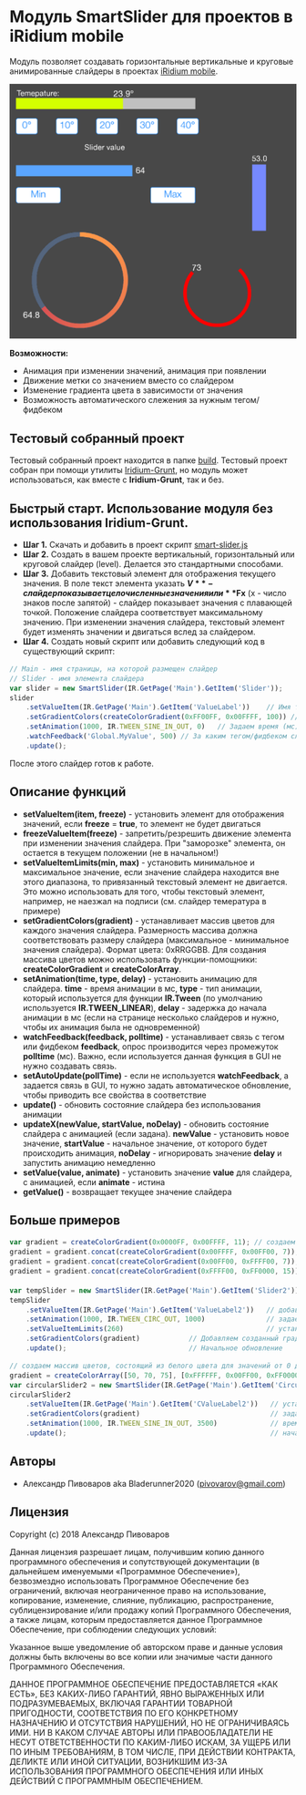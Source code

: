 # Модуль SmartSlider для проектов в iRidium mobile

Модуль позволяет создавать горизонтальные вертикальные и круговые анимированные слайдеры в проектах [iRidium mobile](http://www.iridi.com).

![](images/demo.png)

**Возможности:**
- Анимация при изменении значений, анимация при появлении
- Движение метки со значением вместо со слайдером
- Изменение градиента цвета в зависимости от значения
- Возможность автоматического слежения за нужным тегом/фидбеком

## Тестовый собранный проект
Тестовый собранный проект находится в папке [build](https://github.com/bladerunner2020/smart-slider/tree/master/test/build). Тестовый проект собран при помощи утилиты [Iridium-Grunt](https://github.com/bladerunner2020/iridium-grunt), но модуль может использоваться, как вместе с **Iridium-Grunt**, так и без.

## Быстрый старт. Использование модуля без использования Iridium-Grunt.

- **Шаг 1.** Скачать и добавить в проект скрипт [smart-slider.js](https://github.com/bladerunner2020/smart-slider/blob/master/smart-slider.js)
- **Шаг 2.** Создать в вашем проекте вертикальный, горизонтальный или круговой слайдер (level). Делается это стандартными способами. 
- **Шаг 3.** Добавить текстовый элемент для отображения текущего значения. В поле текст элемента указать **$V** - слайдер показывает целочисленные значения или **$Fx** (x - число знаков после запятой) - слайдер показывает значения с плавающей точкой. Положение слайдера соответствует максимальному значению. При изменении значения слайдера, текстовый элемент будет изменять значении и двигаться вслед за слайдером.
- **Шаг 4.** Создать новый скрипт или добавить следующий код в существующий скрипт:

```javascript
// Main - имя страницы, на которой размещен слайдер
// Slider - имя элемента слайдера
var slider = new SmartSlider(IR.GetPage('Main').GetItem('Slider'));
slider
    .setValueItem(IR.GetPage('Main').GetItem('ValueLabel'))    // Имя текстового элемента, который отображает значение
    .setGradientColors(createColorGradient(0xFF00FF, 0x00FFFF, 100)) // Создаем и задаем градиент цвета
    .setAnimation(1000, IR.TWEEN_SINE_IN_OUT, 0)   // Задаем время (мс) и тип анимации, а также время задержки начала анимации (мс)
    .watchFeedback('Global.MyValue', 500) // За каким тегом/фидбеком следить и период опроса фидбека (мс)
    .update();
```

После этого слайдер готов к работе.

## Описание функций

- **setValueItem(item, freeze)** - установить элемент для отображения значений, если **freeze** = **true**, то элемент не будет двигаться
- **freezeValueItem(freeze)** - запретить/резрешить движение элемента при изменении значения слайдера. При "заморозке" элемента, он остается в текущем положении (не в начальном!)
- **setValueItemLimits(min, max)** - установить минимальное и максимальное значение, если значение слайдера находится вне этого диапазона, то привязанный текстовый элемент не двигается. Это можно использовать для того, чтобы текстовый элемент, например, не наезжал на подписи (см. слайдер темература в примере)
- **setGradientColors(gradient)** - устанавливает массив цветов для каждого значения слайдера. Размерность массива должна соответствовать размеру слайдера (максимальное - минимальное значения слайдера). Формат цвета: 0xRRGGBB. Для создания массива цветов можно использовать функции-помощники: **createColorGradient** и **createColorArray**.
- **setAnimation(time, type, delay)** - установить анимацию для слайдера. **time** - время анимации в мс, **type** - тип анимации, который используется для функции **IR.Tween** (по умолчанию используется **IR.TWEEN_LINEAR**), **delay** - задержка до начала анимации в мс (если на странице несколько слайдеров и нужно, чтобы их анимация была не одновременной)
- **watchFeedback(feedback, polltime)** - устанавливает связь с тегом или фидбеком **feedback**, опрос производится через промежуток **polltime** (мс). Важно, если используется данная функция в GUI не нужно создавать связь.
- **setAutoUpdate(pollTime)** - если не используется **watchFeedback**, а задается связь в GUI, то нужно задать автоматическое обновление, чтобы приводить все свойства в соответствие
- **update()** - обновить состояние слайдера без использования анимации
- **updateX(newValue, startValue, noDelay)** - обновить состояние слайдера с анимацией (если задана). **newValue** - установить новое значение, **startValue** - начальное значение, от которого будет происходить анимация, **noDelay** - игнорировать значение **delay** и запустить анимацию немедленно 
- **setValue(value, animate)** - установить значение **value** для слайдера, с анимацией, если **animate** - истина
- **getValue()** - возвращает текущее значение слайдера

## Больше примеров

```javascript
var gradient = createColorGradient(0x0000FF, 0x00FFFF, 11); // создаем синий градиент, 11 цветов
gradient = gradient.concat(createColorGradient(0x00FFFF, 0x00FF00, 7)); // создаем градиент от синего к зеленому, 7 цветом
gradient = gradient.concat(createColorGradient(0x00FF00, 0xFFFF00, 7)); // создаем градиент от зеленого к красному, 7 цветов
gradient = gradient.concat(createColorGradient(0xFFFF00, 0xFF0000, 15)); // создаем красный градиент 15 цветов

var tempSlider = new SmartSlider(IR.GetPage('Main').GetItem('Slider2')); // создаем слайдер для температуры
tempSlider
    .setValueItem(IR.GetPage('Main').GetItem('ValueLabel2'))   // добавляем текстовый элемент
    .setAnimation(1000, IR.TWEEN_CIRC_OUT, 1000)               // задаем время анимации, тип анимации, задержку
    .setValueItemLimits(260)                                   // устанавливаем минимальный лимит, чтобы элемент не наезжал на подпись
    .setGradientColors(gradient)            // Добавляем созданный градиент
    .update();                              // Начальное обновление
```

```javascript
// создаем массив цветов, состоящий из белого цвета для значений от 0 до 50, зеленого цвета для 50-70 и красного для 70-75
gradient = createColorArray([50, 70, 75], [0xFFFFFF, 0x00FF00, 0xFF0000]); 
var circularSlider2 = new SmartSlider(IR.GetPage('Main').GetItem('CircularLevel2'));  // создаем круговой слайдер
circularSlider2
    .setValueItem(IR.GetPage('Main').GetItem('CValueLabel2'))   // устанавливаем значение
    .setGradientColors(gradient)                                // задаем созданный градиент
    .setAnimation(1000, IR.TWEEN_SINE_IN_OUT, 3500)             // время анимации, тип и задержка
    .update();                                                  // начальное обновление
```

## Авторы

* Александр Пивоваров aka Bladerunner2020 ([pivovarov@gmail.com](mailto:pivovarov@gmail.com))

## Лицензия
Copyright (c) 2018 Александр Пивоваров

Данная лицензия разрешает лицам, получившим копию данного программного обеспечения и сопутствующей документации (в дальнейшем именуемыми «Программное Обеспечение»), безвозмездно использовать Программное Обеспечение без ограничений, включая неограниченное право на использование, копирование, изменение, слияние, публикацию, распространение, сублицензирование и/или продажу копий Программного Обеспечения, а также лицам, которым предоставляется данное Программное Обеспечение, при соблюдении следующих условий:

Указанное выше уведомление об авторском праве и данные условия должны быть включены во все копии или значимые части данного Программного Обеспечения.

ДАННОЕ ПРОГРАММНОЕ ОБЕСПЕЧЕНИЕ ПРЕДОСТАВЛЯЕТСЯ «КАК ЕСТЬ», БЕЗ КАКИХ-ЛИБО ГАРАНТИЙ, ЯВНО ВЫРАЖЕННЫХ ИЛИ ПОДРАЗУМЕВАЕМЫХ, ВКЛЮЧАЯ ГАРАНТИИ ТОВАРНОЙ ПРИГОДНОСТИ, СООТВЕТСТВИЯ ПО ЕГО КОНКРЕТНОМУ НАЗНАЧЕНИЮ И ОТСУТСТВИЯ НАРУШЕНИЙ, НО НЕ ОГРАНИЧИВАЯСЬ ИМИ. НИ В КАКОМ СЛУЧАЕ АВТОРЫ ИЛИ ПРАВООБЛАДАТЕЛИ НЕ НЕСУТ ОТВЕТСТВЕННОСТИ ПО КАКИМ-ЛИБО ИСКАМ, ЗА УЩЕРБ ИЛИ ПО ИНЫМ ТРЕБОВАНИЯМ, В ТОМ ЧИСЛЕ, ПРИ ДЕЙСТВИИ КОНТРАКТА, ДЕЛИКТЕ ИЛИ ИНОЙ СИТУАЦИИ, ВОЗНИКШИМ ИЗ-ЗА ИСПОЛЬЗОВАНИЯ ПРОГРАММНОГО ОБЕСПЕЧЕНИЯ ИЛИ ИНЫХ ДЕЙСТВИЙ С ПРОГРАММНЫМ ОБЕСПЕЧЕНИЕМ.
